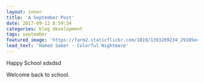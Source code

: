 ```yaml
---
layout: inner
title: 'A September Post'
date: 2017-09-12 8:59:34
categories: blog development
tags: september
featured_image: 'https://farm2.staticflickr.com/1019/1393209234_29105e4ea0_b_d.jpg'
lead_text: 'Hamed Saber - Colorful Nightmare'
---
```


Happy School
sdsdsd

Welcome back to school.
